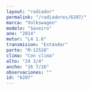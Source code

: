 ```yaml
---
layout: "radiador"
permalink: "/radiadores/6207/"
marca: "Volkswagen"
modelo: "Saveiro"
ano: "2014"
motor: "L4 1.6"
transmision: "Estándar"
parte: "M-12528"
clima: "Con clima"
alto: "24 3/4"
ancho: "16 7/16"
observaciones: ""
id: "6207"
---
```


